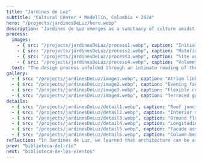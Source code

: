 ```yaml
---
title: "Jardines de Luz"
subtitle: "Cultural Center • Medellín, Colombia • 2024"
hero: "/projects/jardinesDeLuz/hero.webp"
description: "Jardines de Luz emerges as a sanctuary of culture amidst Medellín’s dense urban fabric. The design blurs interior and exterior boundaries, allowing natural light and verdant landscapes to permeate every space. Curved volumes and transparent materials evoke openness, fostering community gatherings and contemplative solitude alike."
process:
  images:
    - { src: "/projects/jardinesDeLuz/process1.webp", caption: "Initial concept sketches" }
    - { src: "/projects/jardinesDeLuz/process2.webp", caption: "Material exploration" }
    - { src: "/projects/jardinesDeLuz/process3.webp", caption: "Site analysis and solar studies" }
    - { src: "/projects/jardinesDeLuz/process4.webp", caption: "Volumetric studies" }
  text: "The design process unfolded through an intimate reading of the urban context and the interplay of light, vegetation, and circulation. Early sketches explored organic forms, evolving into layered terraces that weave gardens with gathering spaces, while material palettes were refined to balance warmth and transparency."
gallery:
  - { src: "/projects/jardinesDeLuz/image1.webp", caption: "Atrium linking nature and art" }
  - { src: "/projects/jardinesDeLuz/image2.webp", caption: "Evening façade with terraced gardens" }
  - { src: "/projects/jardinesDeLuz/image3.webp", caption: "Flexible creative workshop" }
  - { src: "/projects/jardinesDeLuz/image4.webp", caption: "Terraced green roofs and skyline" }
details:
  - { src: "/projects/jardinesDeLuz/detail1.webp", caption: "Roof junction detail" }
  - { src: "/projects/jardinesDeLuz/detail2.webp", caption: "Interior material detail" }
  - { src: "/projects/jardinesDeLuz/detail3.webp", caption: "Ground floor plan" }
  - { src: "/projects/jardinesDeLuz/detail4.webp", caption: "Longitudinal section" }
  - { src: "/projects/jardinesDeLuz/detail5.webp", caption: "Facade assembly detail" }
  - { src: "/projects/jardinesDeLuz/detail6.webp", caption: "Column-beam connection" }
reflection: "In Jardines de Luz, we learned that architecture can be a gentle mediator between nature and community. Light, greenery, and material honesty coalesce, transforming a cultural center into a living, breathing organism that nurtures both creativity and serenity."
prev: "biblioteca-del-río"
next: "biblioteca-de-los-vientos"
---
```

